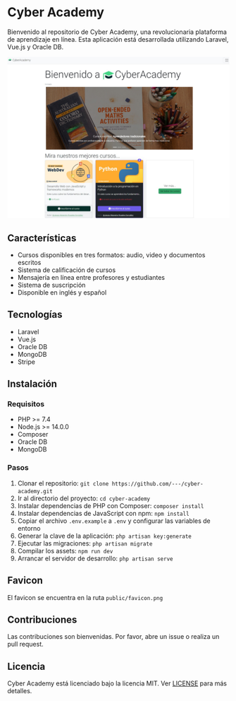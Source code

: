 # Cyber Academy

Bienvenido al repositorio de Cyber Academy, una revolucionaria plataforma de aprendizaje en línea. Esta aplicación está desarrollada utilizando Laravel, Vue.js y Oracle DB.

![Screenshot](screenshot.jpeg)

## Características
- Cursos disponibles en tres formatos: audio, video y documentos escritos
- Sistema de calificación de cursos
- Mensajería en línea entre profesores y estudiantes
- Sistema de suscripción
- Disponible en inglés y español

## Tecnologías
- Laravel
- Vue.js
- Oracle DB
- MongoDB
- Stripe

## Instalación

### Requisitos
- PHP >= 7.4
- Node.js >= 14.0.0
- Composer
- Oracle DB
- MongoDB

### Pasos
1. Clonar el repositorio: `git clone https://github.com/---/cyber-academy.git`
2. Ir al directorio del proyecto: `cd cyber-academy`
3. Instalar dependencias de PHP con Composer: `composer install`
4. Instalar dependencias de JavaScript con npm: `npm install`
5. Copiar el archivo `.env.example` a `.env` y configurar las variables de entorno
6. Generar la clave de la aplicación: `php artisan key:generate`
7. Ejecutar las migraciones: `php artisan migrate`
8. Compilar los assets: `npm run dev`
9. Arrancar el servidor de desarrollo: `php artisan serve`

## Favicon
El favicon se encuentra en la ruta `public/favicon.png`

## Contribuciones
Las contribuciones son bienvenidas. Por favor, abre un issue o realiza un pull request.

## Licencia
Cyber Academy está licenciado bajo la licencia MIT. Ver [LICENSE](LICENSE) para más detalles.
